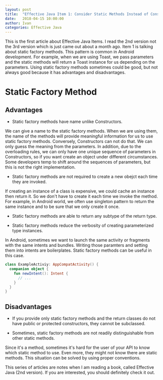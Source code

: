 ```yaml
---
layout: post
title:  "Effective Java Item 1: Consider Static Methods Instead of Constructors"
date:   2018-04-15 10:00:00
author: Ivan
categories: Effective Java
---
```

This is the first article about Effective Java Items. I read the 2nd version not the 3rd version which is just came out about a month ago. Item 1 is talking about static factory methods. This pattern is common in Android development. For example, when we are using Toast, we pass parameters and the static methods will return a Toast instance for us depending on the parameters. Using static factory methods sometimes could be good, but not always good because it has advantages and disadvantages.

# Static Factory Method
## Advantages
* Static factory methods have name unlike Constructors.

We can give a name to the static factory methods. When we are using them, the name of the methods will provide meaningful information for us to use static factory methods. Conversely, Constructors can not do that. We can only guess the meaning from the parameters. In addition, due to the overloading rules, we can only have one unique sequence of parameters in Constructors, so if you want create an object under different circumstances. Some developers temp to shift around the sequences of parameters, but this is not the right implementation.

* Static factory methods are not required to create a new obejct each time they are invoked.

If creating an instance of a class is expensive, we could cache an instance then return it. So we don't have to create it each time we invoke the method. For example, in Android world, we often use singleton pattern to return the same instance and to be sure that we only create it once.

* Static factory methods are able to return any subtype of the return type.

* Static factory methods reduce the verbosity of creating parameterized type instances.

In Android, sometimes we want to launch the same activity or fragments with the same intents and bundles. Writing those paramters and setting them into intents are boilerplates. Static factory methods can be useful in this case.

```kotlin
class ExampleActiviy: AppCompatActivity() {
  companion object {
    fun newIntent(): Intent {
      // ...
    }
  }
}
```

## Disadvantages
* If you provide only static factory methods and the return classes do not have public or protected constructors, they cannot be subclassed.

* Sometimes, static factory methods are not readily distinguishable from other static methods.

Since it's a method, sometimes it's hard for the user of your API to know which static method to use. Even more, they might not know there are static methods. This situation can be solved by using proper conventions.

This series of articles are notes when I am reading a book, called Effective Java (2nd version). If you are interested, you should definitely check it out.
